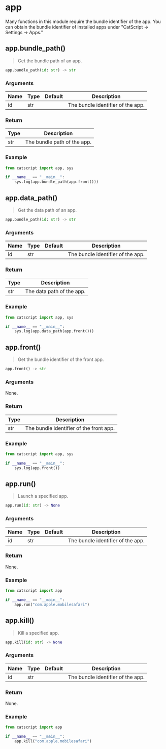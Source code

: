 # app

Many functions in this module require the bundle identifier of the app. You can obtain the bundle identifier of installed apps under "CatScript -> Settings -> Apps."

## app.bundle_path()

> Get the bundle path of an app.

```python
app.bundle_path(id: str) -> str
```

### Arguments

| Name | Type | Default | Description                       |
| ---- | ---- | ------- | --------------------------------- |
| id   | str  |         | The bundle identifier of the app. |

### Return

| Type | Description                 |
| ---- | --------------------------- |
| str  | The bundle path of the app. |

### Example

```python
from catscript import app, sys

if __name__ == "__main__":
    sys.log(app.bundle_path(app.front()))
```

## app.data_path()

> Get the data path of an app.

```python
app.bundle_path(id: str) -> str
```

### Arguments

| Name | Type | Default | Description                       |
| ---- | ---- | ------- | --------------------------------- |
| id   | str  |         | The bundle identifier of the app. |

### Return

| Type | Description               |
| ---- | ------------------------- |
| str  | The data path of the app. |

### Example

```python
from catscript import app, sys

if __name__ == "__main__":
    sys.log(app.data_path(app.front()))
```


## app.front()

> Get the bundle identifier of the front app.

```python
app.front() -> str
```

### Arguments

None.

### Return

| Type | Description                             |
| ---- | --------------------------------------- |
| str  | The bundle identifier of the front app. |

### Example

```python
from catscript import app, sys

if __name__ == "__main__":
    sys.log(app.front())
```

## app.run()

> Launch a specified app.

```python
app.run(id: str) -> None
```

### Arguments

| Name | Type | Default | Description                       |
| ---- | ---- | ------- | --------------------------------- |
| id   | str  |         | The bundle identifier of the app. |

### Return

None.

### Example

```python
from catscript import app

if __name__ == "__main__":
    app.run("com.apple.mobilesafari")
```

## app.kill()

> Kill a specified app.

```python
app.kill(id: str) -> None
```

### Arguments


| Name | Type | Default | Description                       |
| ---- | ---- | ------- | --------------------------------- |
| id   | str  |         | The bundle identifier of the app. |

### Return

None.

### Example

```python
from catscript import app

if __name__ == "__main__":
    app.kill("com.apple.mobilesafari")
```